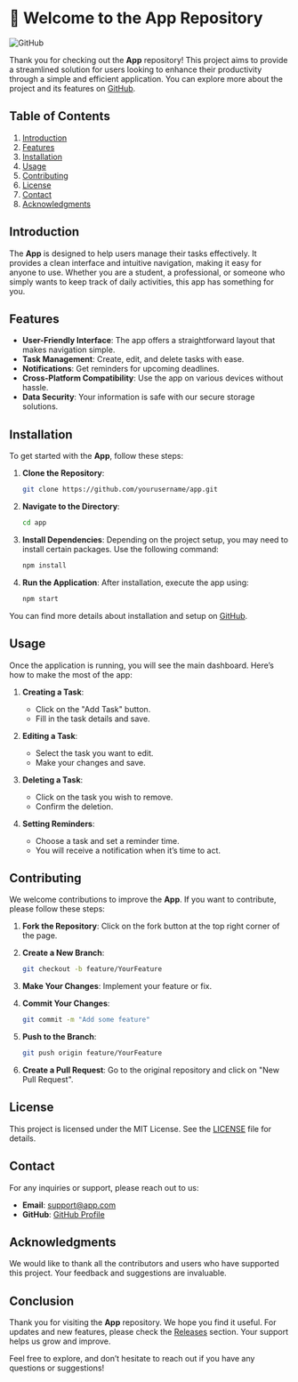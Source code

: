 # 🚀 Welcome to the App Repository

![GitHub](https://img.shields.io/badge/GitHub-Visit%20Repo-brightgreen)

Thank you for checking out the **App** repository! This project aims to provide a streamlined solution for users looking to enhance their productivity through a simple and efficient application. You can explore more about the project and its features on [GitHub](https://github.com).

## Table of Contents

1. [Introduction](#introduction)
2. [Features](#features)
3. [Installation](#installation)
4. [Usage](#usage)
5. [Contributing](#contributing)
6. [License](#license)
7. [Contact](#contact)
8. [Acknowledgments](#acknowledgments)

## Introduction

The **App** is designed to help users manage their tasks effectively. It provides a clean interface and intuitive navigation, making it easy for anyone to use. Whether you are a student, a professional, or someone who simply wants to keep track of daily activities, this app has something for you.

## Features

- **User-Friendly Interface**: The app offers a straightforward layout that makes navigation simple.
- **Task Management**: Create, edit, and delete tasks with ease.
- **Notifications**: Get reminders for upcoming deadlines.
- **Cross-Platform Compatibility**: Use the app on various devices without hassle.
- **Data Security**: Your information is safe with our secure storage solutions.

## Installation

To get started with the **App**, follow these steps:

1. **Clone the Repository**:
   ```bash
   git clone https://github.com/yourusername/app.git
   ```
2. **Navigate to the Directory**:
   ```bash
   cd app
   ```
3. **Install Dependencies**:
   Depending on the project setup, you may need to install certain packages. Use the following command:
   ```bash
   npm install
   ```

4. **Run the Application**:
   After installation, execute the app using:
   ```bash
   npm start
   ```

You can find more details about installation and setup on [GitHub](https://github.com).

## Usage

Once the application is running, you will see the main dashboard. Here’s how to make the most of the app:

1. **Creating a Task**:
   - Click on the "Add Task" button.
   - Fill in the task details and save.

2. **Editing a Task**:
   - Select the task you want to edit.
   - Make your changes and save.

3. **Deleting a Task**:
   - Click on the task you wish to remove.
   - Confirm the deletion.

4. **Setting Reminders**:
   - Choose a task and set a reminder time.
   - You will receive a notification when it’s time to act.

## Contributing

We welcome contributions to improve the **App**. If you want to contribute, please follow these steps:

1. **Fork the Repository**:
   Click on the fork button at the top right corner of the page.

2. **Create a New Branch**:
   ```bash
   git checkout -b feature/YourFeature
   ```

3. **Make Your Changes**:
   Implement your feature or fix.

4. **Commit Your Changes**:
   ```bash
   git commit -m "Add some feature"
   ```

5. **Push to the Branch**:
   ```bash
   git push origin feature/YourFeature
   ```

6. **Create a Pull Request**:
   Go to the original repository and click on "New Pull Request".

## License

This project is licensed under the MIT License. See the [LICENSE](LICENSE) file for details.

## Contact

For any inquiries or support, please reach out to us:

- **Email**: support@app.com
- **GitHub**: [GitHub Profile](https://github.com/yourusername)

## Acknowledgments

We would like to thank all the contributors and users who have supported this project. Your feedback and suggestions are invaluable.

## Conclusion

Thank you for visiting the **App** repository. We hope you find it useful. For updates and new features, please check the [Releases](https://github.com) section. Your support helps us grow and improve. 

Feel free to explore, and don’t hesitate to reach out if you have any questions or suggestions!